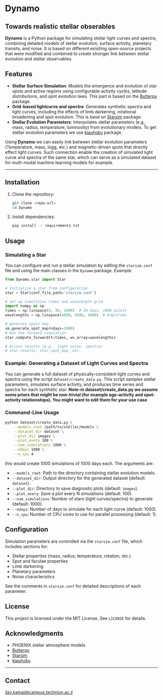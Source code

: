 # Dynamo

## Towards realistic stellar obserables

**Dynamo** is a Python package for simulating stellar light curves and spectra, combining detailed models of stellar evolution, surface activity, planetary transits, and noise. It is based on different exisiting open-source projects that were modified and combined to create stronger link between stellar evolution and stellar observables.

## Features

- **Stellar Surface Simulation**: Models the emergence and evolution of star spots and active regions using configurable activity cycles, latitude distributions, and spot evolution laws. This part is based on the [Butterpy](https://github.com/zclaytor/butterpy) package.
- **Grid-based lightcurve and spectra**: Generates synthetic spectra and light curves, including the effects of limb darkening, rotational broadening and spot evolution. This is basd on [Starsim](https://github.com/dbarochlopez/starsim) package.
- **Stellar Evolution Parameters**: Interpolates stellar parameters (e.g., mass, radius, temperature, luminosity) from evolutionary models. To get stellar evolution parameters we use [kiauhoku](https://github.com/zclaytor/kiauhoku) package. 

Using **Dynamo** we can easily link between stellar evolution parameters (Temperature, mass, logg, etc.) and magnetic-driven spots that directly effect light curves. Such connection enable the creation of simulated light curve and spectra of the same star, which can serve as a simulated dataset for multi-modal machine learning models for example.

---

## Installation

1. Clone the repository:
   ```bash
   git clone <repo-url>
   cd Dynamo
   ```

2. Install dependencies:
   ```bash
   pip install -r requirements.txt
   ```

## Usage

### Simulating a Star

You can configure and run a stellar simulation by editing the `starsim.conf` file and using the main classes in the `Dynamo` package. Example:

```python
from Dynamo.star import Star

# Initialize a star from configuration
star = Star(conf_file_path='starsim.conf')

# Set up simulation times and wavelength grid
import numpy as np
times = np.linspace(0, 30, 1000)  # 30 days, 1000 points
wavelengths = np.linspace(4000, 9500, 1000)  # Angstroms

# generate spots map
sm.generate_spot_map(ndays=1000)
# Run the forward simulation
star.compute_forward(t=times, wv_array=wavelengths)

# Access results (e.g., light curve, spectra)
# star.results, star.spot_map, etc.
```

### Example: Generating a Dataset of Light Curves and Spectra

You can generate a full dataset of physically-consistent light curves and spectra using the script `dataset/create_data.py`. This script samples stellar parameters, simulates surface activity, and produces time series and spectra for each synthetic star.
**Note-in dataset/create_data.py we assume some priors that might be non-trivial (for example age-activity and spot-activity relationships). You might want to edit them for your use case**

### Command-Line Usage

```bash
python dataset/create_data.py \
    --models_root /path/to/stellar/models \
    --dataset_dir dataset \
    --plot_dir images \
    --plot_every 100 \
    --num_simulations 1000 \
    --ndays 1000 \
    --n_cpu 4
```
this would create 1000 simulations of 1000 days each. The arguments are:

- `--models_root`: Path to the directory containing stellar evolution models.
- `--dataset_dir`: Output directory for the generated dataset (default: `dataset`).
- `--plot_dir`: Directory to save diagnostic plots (default: `images`).
- `--plot_every`: Save a plot every N simulations (default: 100).
- `--num_simulations`: Number of stars (light curves/spectra) to generate (default: 1000).
- `--ndays`: Number of days to simulate for each light curve (default: 1000).
- `--n_cpu`: Number of CPU cores to use for parallel processing (default: 1).

## Configuration

Simulation parameters are controlled via the `starsim.conf` file, which includes sections for:

- Stellar properties (mass, radius, temperature, rotation, etc.)
- Spot and faculae properties
- Limb darkening
- Planetary parameters
- Noise characteristics

See the comments in `starsim.conf` for detailed descriptions of each parameter.

## License

This project is licensed under the MIT License. See `LICENSE` for details.

## Acknowledgments

- PHOENIX stellar atmosphere models
- [Butterpy](https://github.com/zclaytor/butterpy)
- [Starsim](https://github.com/dbarochlopez/starsim)
- [kiauhoku](https://github.com/zclaytor/kiauhoku)

---

## Contact
ilay.kamai@campus.technion.ac.il